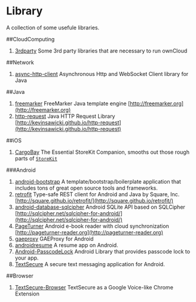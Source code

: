 Library
=======

A collection of some usefule libraries.

##CloudComputing
1. [3rdparty](https://github.com/ownCloud/3rdparty) Some 3rd party libraries that are necessary to run ownCloud  


##Network
1. [async-http-client](https://github.com/AsyncHttpClient/async-http-client) Asynchronous Http and WebSocket Client library for Java 


##Java
1. [freemarker](https://github.com/freemarker/freemarker) FreeMarker Java template engine [http://freemarker.org](http://freemarker.org)
2. [http-request](https://github.com/kevinsawicki/http-request) Java HTTP Request Library [http://kevinsawicki.github.io/http-request](http://kevinsawicki.github.io/http-request)


##iOS
1. [CargoBay](https://github.com/mattt/CargoBay) The Essential StoreKit Companion, smooths out those rough parts of [`StoreKit`](http://developer.apple.com/library/ios/#documentation/StoreKit/Reference/StoreKit_Collection/)


###Android
1. [android-bootstrap](https://github.com/AndroidBootstrap/android-bootstrap) A template/bootstrap/boilerplate application that includes tons of great open source tools and frameworks.
2. [retrofit](https://github.com/square/retrofit) Type-safe REST client for Android and Java by Square, Inc. [http://square.github.io/retrofit/](http://square.github.io/retrofit/)
3. [android-database-sqlcipher](https://github.com/sqlcipher/android-database-sqlcipher) Android SQLite API based on SQLCipher [http://sqlcipher.net/sqlcipher-for-android/](http://sqlcipher.net/sqlcipher-for-android/)
4. [PageTurner](https://github.com/NightWhistler/PageTurner) Android e-book reader with cloud synchronization [http://pageturner-reader.org](http://pageturner-reader.org)
5. [gaeproxy](https://github.com/madeye/gaeproxy) GAEProxy for Android
6. [androidresume](https://github.com/xjyaikj/androidresume) A resume app on Android.
7. [Android-PasscodeLock](https://github.com/wordpress-mobile/Android-PasscodeLock) Android Library that provides passcode lock to your app.
8. [TextSecure](https://github.com/WhisperSystems/TextSecure) A secure text messaging application for Android.


##Browser
1. [TextSecure-Browser](https://github.com/WhisperSystems/TextSecure-Browser) TextSecure as a Google Voice-like Chrome Extension
